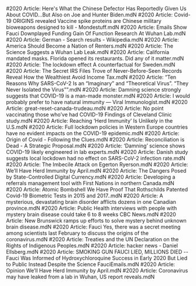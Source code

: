 #2020
Article: Here's What the Chinese Defector Has Reportedly Given Us About COVID...But Also on Joe and Hunter Biden.mdN
#2020
Article: Covid-19 ORIGINS revealed Vaccine spike proteins are Chinese military bioweapons designed to kill - Mondestuff.mdN
#2020
Article: Emails Show Fauci Downplayed Funding Gain Of Function Research At Wuhan Lab.mdN
#2020
Article: German - Search results - Wikipedia.mdN
#2020
Article: America Should Become a Nation of Renters.mdN
#2020
Article: The Science Suggests a Wuhan Lab Leak.mdN
#2020
Article: California mandated masks. Florida opened its restaurants. Did any of it matter.mdN
#2020
Article: The lockdown effect A counterfactual for Sweden.mdN
#2020
Article: The Secret IRS Files Trove of Never-Before-Seen Records Reveal How the Wealthiest Avoid Income Tax.mdN
#2020
Article: “Ten Reasons Why SARS-CoV-2 Is an “Imaginary” and “Theoretical Virus”. “They Never Isolated the Virus””.mdN
#2020
Article: Damning science strongly suggests that COVID-19 is a man-made monster.mdN
#2020
Article: I would probably prefer to have natural immunity — Viral Immunologist.mdN
#2020
Article: great-reset-canada-trudeau.mdN
#2020
Article: No point vaccinating those who’ve had COVID-19 Findings of Cleveland Clinic study.mdN
#2020
Article: Reaching ‘Herd Immunity’ Is Unlikely in the U.S.mdN
#2020
Article: Full lockdown policies in Western Europe countries have no evident impacts on the COVID-19 epidemic.mdN
#2020
Article: Origin of Covid - Following the Clues.mdN
#2020
Article: Reconciliation is Dead - A Strategic Proposal.mdN
#2020
Article: ‘Damning’ science shows COVID-19 likely engineered in lab experts.mdN
#2020
Article: Danish study suggests local lockdown had no effect on SARS-CoV-2 infection rate.mdN
#2020
Article: The Imbecile Attack on Egerton Ryerson.mdN
#2020
Article: We’ll Have Herd Immunity by April.mdN
#2020
Article: The Dangers Posed by State-Controlled Digital Currency.mdN
#2020
Article: Developing a referrals management tool with First Nations in northern Canada.mdN
#2020
Article: Atomic Bombshell We Have Proof That Rothschilds Patented Covid-19 Biometric Tests in 2015 and 2017..mdN
#2020
Article: A mysterious, devastating brain disorder afflicts dozens in one Canadian province.mdN
#2020
Article: Public Health interviews with people with mystery brain disease could take 6 to 8 weeks  CBC News.mdN
#2020
Article: New Brunswick ramps up efforts to solve mystery behind unknown brain disease.mdN
#2020
Article: Fauci Yes, there was a secret meeting among scientists last February to discuss the origins of the coronavirus.mdN
#2020
Article: Treaties and the UN Declaration on the Rights of Indigenous Peoples.mdN
#2020
Article: hacker news - Daniel Ellsberg.mdN
#2020
Article: SMOKING GUN FAUCI LIED, MILLIONS DIED -- Fauci Was Informed of Hydroxychloroquine Success in Early 2020 But Lied to Public Instead Despite the Science FauciEmails.mdN
#2020
Article: Opinion  We’ll Have Herd Immunity by April.mdN
#2020
Article: Coronavirus may have leaked from a lab in Wuhan, US report reveals.mdN
